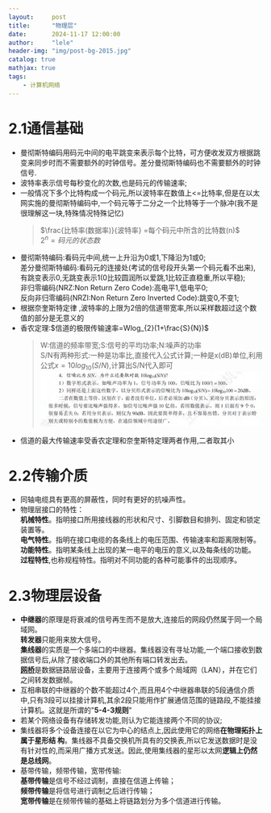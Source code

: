 ```yaml
---
layout:     post
title:      "物理层"
date:       2024-11-17 12:00:00
author:     "lele"
header-img: "img/post-bg-2015.jpg"
catalog: true
mathjax: true
tags:
    - 计算机网络
---
```

# 2.1通信基础
- 曼彻斯特编码用码元中间的电平跳变来表示每个比特，可方便收发双方根据跳变来同步时而不需要额外的时钟信号。差分曼彻斯特编码也不需要额外的时钟信号.
- 波特率表示信号每秒变化的次数,也是码元的传输速率;
- 一般情况下多个比特构成一个码元,所以波特率在数值上<=比特率,但是在以太网实施的曼彻斯特编码中,一个码元等于二分之一个比特等于一个脉冲(我不是很理解这一块,特殊情况特殊记忆)
  >$\frac{比特率(数据率)}{波特率} =每个码元中所含的比特数(n)$<br> $2^{n}=码元的状态数$
  > 
- 曼彻斯特编码:看码元中间,统一上升沿为0或1,下降沿为1或0;  
差分曼彻斯特编码:看码元的连接处(考试的信号段开头第一个码元看不出来),有跳变表示0,无跳变表示1(0比较圆润所以爱跳,1比较正直稳重,所以平稳);  
非归零编码(NRZ:Non Return Zero Code):高电平1,低电平0;  
反向非归零编码(NRZI:Non Return Zero Inverted Code):跳变0,不变1;
- 根据奈奎斯特定律 ,波特率的上限为2倍的信道带宽率,所以采样数超过这个数值的部分是无意义的
- 香农定理:$信道的极限传输速率=Wlog_{2}(1+\frac{S}{N})$
  >W:信道的频率带宽;S:信号的平均功率;N:噪声的功率<br>
  >S/N有两种形式:一种是功率比,直接代入公式计算;一种是x(dB)单位,利用公式$x=10log_{10}(S/N)$,计算出S/N代入即可<br>![aa6265cf611fd4f022d7c753c7aab827.png](/img/in-post/aa6265cf611fd4f022d7c753c7aab827.png)
- 信道的最大传输速率受香农定理和奈奎斯特定理两者作用,二者取其小
# 2.2传输介质
- 同轴电缆具有更高的屏蔽性，同时有更好的抗噪声性。
- 物理层接口的特性：<br>**机械特性**。指明接口所用接线器的形状和尺寸、引脚数目和排列、固定和锁定装置等。<br>**电气特性**。指明在接口电缆的各条线上的电压范围、传输速率和距离限制等。<br>**功能特性**。指明某条线上出现的某一电平的电压的意义,以及每条线的功能。<br>**过程特性**,也称规程特性。指明对不同功能的各种可能事件的出现顺序。
# 2.3物理层设备
- **中继器**的原理是将衰减的信号再生而不是放大,连接后的网段仍然属于同一个局域网。<br>**转发器**只能用来放大信号。<br>**集线器**的实质是一个多端口的中继器。集线器没有寻址功能,一个端口接收到数据信号后,从除了接收端口外的其他所有端口转发出去。<br>[**网桥**](https://www.doubao.com/thread/a52b99f571a7a)是数据链路层设备，主要用于连接两个或多个局域网（LAN），并在它们之间转发数据帧。
- 互相串联的中继器的个数不能超过4个,而且用4个中继器串联的5段通信介质中,只有3段可以挂接计算机,其余2段只能用作扩展通信范围的链路段,不能挂接计算机。这就是所谓的"**5-4-3规则**"
- 若某个网络设备有存储转发功能,则认为它能连接两个不同的协议;
- 集线器将多个设备连接在以它为中心的结点上,因此使用它的网络**在物理拓扑上属于星形结
构**。集线器不具备交换机所具有的交换表,所以它发送数据时是没有针对性的,而采用广播方式发送。因此,使用集线器的星形以太网**逻辑上仍然是总线网**。
- 基带传输，频带传输，宽带传输:<br>**基带传输**是信号不经过调制，直接在信道上传输；<br>**频带传输**是将信号进行调制之后进行传输；<br>**宽带传输**是在频带传输的基础上将链路划分为多个信道进行传输。

